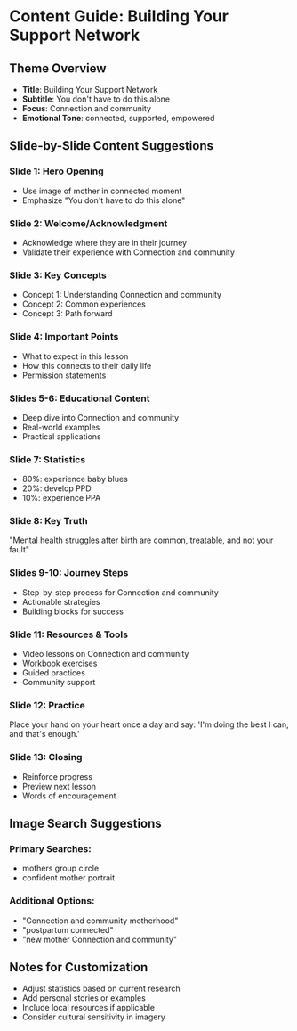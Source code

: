# Content Guide: Building Your Support Network

## Theme Overview
- **Title**: Building Your Support Network
- **Subtitle**: You don't have to do this alone
- **Focus**: Connection and community
- **Emotional Tone**: connected, supported, empowered

## Slide-by-Slide Content Suggestions

### Slide 1: Hero Opening
- Use image of mother in connected moment
- Emphasize "You don't have to do this alone"

### Slide 2: Welcome/Acknowledgment
- Acknowledge where they are in their journey
- Validate their experience with Connection and community

### Slide 3: Key Concepts
- Concept 1: Understanding Connection and community
- Concept 2: Common experiences
- Concept 3: Path forward

### Slide 4: Important Points
- What to expect in this lesson
- How this connects to their daily life
- Permission statements

### Slides 5-6: Educational Content
- Deep dive into Connection and community
- Real-world examples
- Practical applications

### Slide 7: Statistics
- 80%: experience baby blues
- 20%: develop PPD
- 10%: experience PPA

### Slide 8: Key Truth
"Mental health struggles after birth are common, treatable, and not your fault"

### Slides 9-10: Journey Steps
- Step-by-step process for Connection and community
- Actionable strategies
- Building blocks for success

### Slide 11: Resources & Tools
- Video lessons on Connection and community
- Workbook exercises
- Guided practices
- Community support

### Slide 12: Practice
Place your hand on your heart once a day and say: 'I'm doing the best I can, and that's enough.'

### Slide 13: Closing
- Reinforce progress
- Preview next lesson
- Words of encouragement

## Image Search Suggestions

### Primary Searches:
- mothers group circle
- confident mother portrait

### Additional Options:
- "Connection and community motherhood"
- "postpartum connected"
- "new mother Connection and community"

## Notes for Customization
- Adjust statistics based on current research
- Add personal stories or examples
- Include local resources if applicable
- Consider cultural sensitivity in imagery
